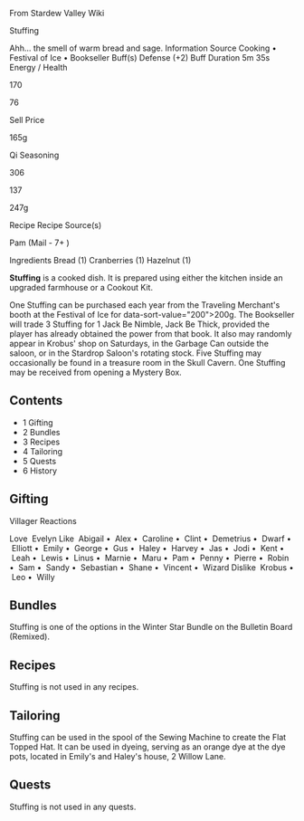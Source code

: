 From Stardew Valley Wiki

Stuffing

Ahh... the smell of warm bread and sage. Information Source Cooking • Festival of Ice • Bookseller Buff(s) Defense (+2) Buff Duration 5m 35s Energy / Health

170

76

Sell Price

165g

Qi Seasoning

306

137

247g

Recipe Recipe Source(s)

Pam (Mail - 7+ )

Ingredients Bread (1) Cranberries (1) Hazelnut (1)

**Stuffing** is a cooked dish. It is prepared using either the kitchen inside an upgraded farmhouse or a Cookout Kit.

One Stuffing can be purchased each year from the Traveling Merchant's booth at the Festival of Ice for data-sort-value="200"&gt;200g. The Bookseller will trade 3 Stuffing for 1 Jack Be Nimble, Jack Be Thick, provided the player has already obtained the power from that book. It also may randomly appear in Krobus' shop on Saturdays, in the Garbage Can outside the saloon, or in the Stardrop Saloon's rotating stock. Five Stuffing may occasionally be found in a treasure room in the Skull Cavern. One Stuffing may be received from opening a Mystery Box.

## Contents

- 1 Gifting
- 2 Bundles
- 3 Recipes
- 4 Tailoring
- 5 Quests
- 6 History

## Gifting

Villager Reactions

Love  Evelyn Like  Abigail •  Alex •  Caroline •  Clint •  Demetrius •  Dwarf •  Elliott •  Emily •  George •  Gus •  Haley •  Harvey •  Jas •  Jodi •  Kent •  Leah •  Lewis •  Linus •  Marnie •  Maru •  Pam •  Penny •  Pierre •  Robin •  Sam •  Sandy •  Sebastian •  Shane •  Vincent •  Wizard Dislike  Krobus •  Leo •  Willy

## Bundles

Stuffing is one of the options in the Winter Star Bundle on the Bulletin Board (Remixed).

## Recipes

Stuffing is not used in any recipes.

## Tailoring

Stuffing can be used in the spool of the Sewing Machine to create the Flat Topped Hat. It can be used in dyeing, serving as an orange dye at the dye pots, located in Emily's and Haley's house, 2 Willow Lane.

## Quests

Stuffing is not used in any quests.